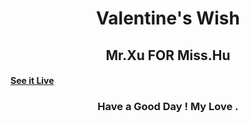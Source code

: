 <h1 align="center">
    Valentine's Wish
</h1>

<h2 align="center">
     Mr.Xu FOR Miss.Hu
</h2>

#### [See it Live](https://gugu0818.github.io/)

<h3 align="center">
     Have a Good Day ! My Love .
</h3>
